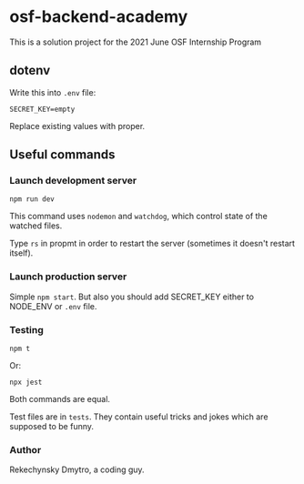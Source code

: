 # osf-backend-academy
This is a solution project for the 2021 June OSF Internship Program

## dotenv

Write this into `.env` file:

```
SECRET_KEY=empty
```

Replace existing values with proper.

## Useful commands

### Launch development server

```
npm run dev
```

This command uses `nodemon` and `watchdog`, which control
state of the watched files.

Type `rs` in propmt in order to restart the server (sometimes
it doesn't restart itself).

### Launch production server

Simple `npm start`. But also you should add SECRET_KEY either to
NODE_ENV or `.env` file.

### Testing

```
npm t
```

Or:

```
npx jest
```

Both commands are equal.

Test files are in `tests`. They contain useful tricks and jokes
which are supposed to be funny.


### Author

Rekechynsky Dmytro, a coding guy.
